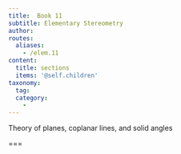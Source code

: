 ```yaml
---
title:  Book 11
subtitle: Elementary Stereometry
author:
routes:
  aliases:
    - /elem.11
content:
  title: sections
  items: '@self.children'
taxonomy:
  tag:
  category:
    - 
---
```


Theory of planes, coplanar lines, and solid angles

===


